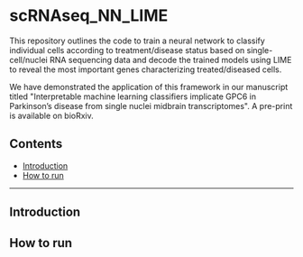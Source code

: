 # scRNAseq_NN_LIME

This repository outlines the code to train a neural network to classify individual cells according to treatment/disease status based on single-cell/nuclei RNA sequencing data and decode the trained models using LIME to reveal the most important genes characterizing treated/diseased cells. 

We have demonstrated the application of this framework in our manuscript titled "Interpretable machine learning classifiers implicate GPC6 in Parkinson’s disease from single nuclei midbrain transcriptomes". A pre-print is available on bioRxiv.

## Contents
-  [Introduction](#introduction)
-  [How to run](#how-to-run)

---

## Introduction


## How to run
